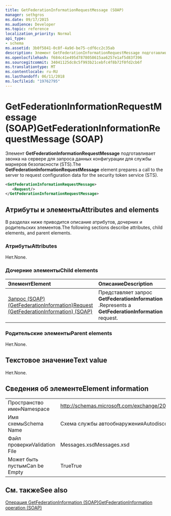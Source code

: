```yaml
---
title: GetFederationInformationRequestMessage (SOAP)
manager: sethgros
ms.date: 09/17/2015
ms.audience: Developer
ms.topic: reference
localization_priority: Normal
api_type:
- schema
ms.assetid: 3b0f5841-0c8f-4a9d-be75-cdf6cc2c35ab
description: Элемент GetFederationInformationRequestMessage подготавливает звонка на сервере для запроса данных конфигурации для службы маркеров безопасности (STS).
ms.openlocfilehash: f684c41e495d7878058615aa6257e1af5d83f396
ms.sourcegitcommit: 34041125dc8c5f993b21cebfc4f8b72f0fd2cb6f
ms.translationtype: MT
ms.contentlocale: ru-RU
ms.lasthandoff: 06/11/2018
ms.locfileid: "19762795"
---
```

# <a name="getfederationinformationrequestmessage-soap"></a><span data-ttu-id="aa86b-103">GetFederationInformationRequestMessage (SOAP)</span><span class="sxs-lookup"><span data-stu-id="aa86b-103">GetFederationInformationRequestMessage (SOAP)</span></span>

<span data-ttu-id="aa86b-104">Элемент **GetFederationInformationRequestMessage** подготавливает звонка на сервере для запроса данных конфигурации для службы маркеров безопасности (STS).</span><span class="sxs-lookup"><span data-stu-id="aa86b-104">The **GetFederationInformationRequestMessage** element prepares a call to the server to request configuration data for the security token service (STS).</span></span> 
  
```XML
<GetFederationInformationRequestMessage>
   <Request/>
</GetFederationInformationRequestMessage>

```

## <a name="attributes-and-elements"></a><span data-ttu-id="aa86b-105">Атрибуты и элементы</span><span class="sxs-lookup"><span data-stu-id="aa86b-105">Attributes and elements</span></span>

<span data-ttu-id="aa86b-106">В разделах ниже приводится описание атрибутов, дочерних и родительских элементов.</span><span class="sxs-lookup"><span data-stu-id="aa86b-106">The following sections describe attributes, child elements, and parent elements.</span></span>
  
### <a name="attributes"></a><span data-ttu-id="aa86b-107">Атрибуты</span><span class="sxs-lookup"><span data-stu-id="aa86b-107">Attributes</span></span>

<span data-ttu-id="aa86b-108">Нет.</span><span class="sxs-lookup"><span data-stu-id="aa86b-108">None.</span></span>
  
### <a name="child-elements"></a><span data-ttu-id="aa86b-109">Дочерние элементы</span><span class="sxs-lookup"><span data-stu-id="aa86b-109">Child elements</span></span>

|<span data-ttu-id="aa86b-110">**Элемент**</span><span class="sxs-lookup"><span data-stu-id="aa86b-110">**Element**</span></span>|<span data-ttu-id="aa86b-111">**Описание**</span><span class="sxs-lookup"><span data-stu-id="aa86b-111">**Description**</span></span>|
|:-----|:-----|
|[<span data-ttu-id="aa86b-112">Запрос (SOAP) (GetFederationInformation)</span><span class="sxs-lookup"><span data-stu-id="aa86b-112">Request (GetFederationInformation) (SOAP)</span></span>](request-getfederationinformationsoap.md) <br/> |<span data-ttu-id="aa86b-113">Представляет запрос **GetFederationInformation** .</span><span class="sxs-lookup"><span data-stu-id="aa86b-113">Represents a **GetFederationInformation** request.</span></span>  <br/> |
   
### <a name="parent-elements"></a><span data-ttu-id="aa86b-114">Родительские элементы</span><span class="sxs-lookup"><span data-stu-id="aa86b-114">Parent elements</span></span>

<span data-ttu-id="aa86b-115">Нет.</span><span class="sxs-lookup"><span data-stu-id="aa86b-115">None.</span></span>
  
## <a name="text-value"></a><span data-ttu-id="aa86b-116">Текстовое значение</span><span class="sxs-lookup"><span data-stu-id="aa86b-116">Text value</span></span>

<span data-ttu-id="aa86b-117">Нет.</span><span class="sxs-lookup"><span data-stu-id="aa86b-117">None.</span></span>
  
## <a name="element-information"></a><span data-ttu-id="aa86b-118">Сведения об элементе</span><span class="sxs-lookup"><span data-stu-id="aa86b-118">Element information</span></span>

|||
|:-----|:-----|
|<span data-ttu-id="aa86b-119">Пространство имен</span><span class="sxs-lookup"><span data-stu-id="aa86b-119">Namespace</span></span>  <br/> |http://schemas.microsoft.com/exchange/2010/Autodiscover  <br/> |
|<span data-ttu-id="aa86b-120">Имя схемы</span><span class="sxs-lookup"><span data-stu-id="aa86b-120">Schema Name</span></span>  <br/> |<span data-ttu-id="aa86b-121">Схема службы автообнаружения</span><span class="sxs-lookup"><span data-stu-id="aa86b-121">Autodiscover schema</span></span>  <br/> |
|<span data-ttu-id="aa86b-122">Файл проверки</span><span class="sxs-lookup"><span data-stu-id="aa86b-122">Validation File</span></span>  <br/> |<span data-ttu-id="aa86b-123">Messages.xsd</span><span class="sxs-lookup"><span data-stu-id="aa86b-123">Messages.xsd</span></span>  <br/> |
|<span data-ttu-id="aa86b-124">Может быть пустым</span><span class="sxs-lookup"><span data-stu-id="aa86b-124">Can be Empty</span></span>  <br/> |<span data-ttu-id="aa86b-125">True</span><span class="sxs-lookup"><span data-stu-id="aa86b-125">True</span></span>  <br/> |
   
## <a name="see-also"></a><span data-ttu-id="aa86b-126">См. также</span><span class="sxs-lookup"><span data-stu-id="aa86b-126">See also</span></span>



[<span data-ttu-id="aa86b-127">Операция GetFederationInformation (SOAP)</span><span class="sxs-lookup"><span data-stu-id="aa86b-127">GetFederationInformation operation (SOAP)</span></span>](getfederationinformation-operation-soap.md)

